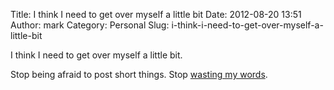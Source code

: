 Title: I think I need to get over myself a little bit
Date: 2012-08-20 13:51
Author: mark
Category: Personal
Slug: i-think-i-need-to-get-over-myself-a-little-bit

I think I need to get over myself a little bit.

Stop being afraid to post short things. Stop [wasting my words][].

  [wasting my words]: http://www.hanselman.com/blog/YourWordsAreWasted.aspx
